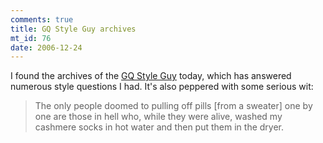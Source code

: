 ```yaml
--- 
comments: true
title: GQ Style Guy archives
mt_id: 76
date: 2006-12-24
---
```

I found the archives of the [GQ Style Guy](http://men.style.com/gq/fashion/styleguy) today, which has answered numerous style questions I had.  It's also peppered with some serious wit:

<blockquote>The only people doomed to pulling off pills [from a sweater] one by one are those in hell who, while they were alive, washed my cashmere socks in hot water and then put them in the dryer.</blockquote>
